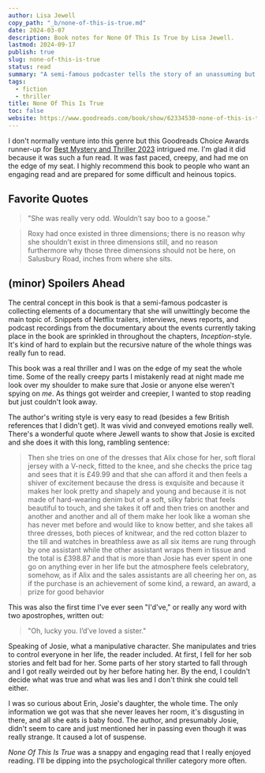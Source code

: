 ```yaml
---
author: Lisa Jewell
copy_path: "_b/none-of-this-is-true.md"
date: 2024-03-07
description: Book notes for None Of This Is True by Lisa Jewell.
lastmod: 2024-09-17
publish: true
slug: none-of-this-is-true
status: read
summary: "A semi-famous podcaster tells the story of an unassuming but highly manipulative woman. Little does she know, they're actually writing the true crime documentary she is the subject of."
tags:
  - fiction
  - thriller
title: None Of This Is True
toc: false
website: https://www.goodreads.com/book/show/62334530-none-of-this-is-true
---
```


I don't normally venture into this genre but this Goodreads Choice Awards runner-up for [Best Mystery and Thriller 2023](https://www.goodreads.com/choiceawards/best-mystery-thriller-books-2023) intrigued me. I'm glad it did because it was such a fun read. It was fast paced, creepy, and had me on the edge of my seat. I highly recommend this book to people who want an engaging read and are prepared for some difficult and heinous topics.

## Favorite Quotes

> "She was really very odd. Wouldn’t say boo to a goose."

> Roxy had once existed in three dimensions; there is no reason why she shouldn’t exist in three dimensions still, and no reason furthermore why those three dimensions should not be here, on Salusbury Road, inches from where she sits.

## (minor) Spoilers Ahead

The central concept in this book is that a semi-famous podcaster is collecting elements of a documentary that she will unwittingly become the main topic of. Snippets of Netflix trailers, interviews, news reports, and podcast recordings from the documentary about the events currently taking place in the book are sprinkled in throughout the chapters, *Inception*-style. It's kind of hard to explain but the recursive nature of the whole things was really fun to read.

This book was a real thriller and I was on the edge of my seat the whole time. Some of the really creepy parts I mistakenly read at night made me look over my shoulder to make sure that Josie or anyone else weren't spying on *me*. As things got weirder and creepier, I wanted to stop reading but just couldn't look away.

The author's writing style is very easy to read (besides a few British references that I didn't get). It was vivid and conveyed emotions really well. There's a wonderful quote where Jewell wants to show that Josie is excited and she does it with this long, rambling sentence:

> Then she tries on one of the dresses that Alix chose for her, soft floral jersey with a V-neck, fitted to the knee, and she checks the price tag and sees that it is £49.99 and that she can afford it and then feels a shiver of excitement because the dress is exquisite and because it makes her look pretty and shapely and young and because it is not made of hard-wearing denim but of a soft, silky fabric that feels beautiful to touch, and she takes it off and then tries on another and another and another and all of them make her look like a woman she has never met before and would like to know better, and she takes all three dresses, both pieces of knitwear, and the red cotton blazer to the till and watches in breathless awe as all six items are rung through by one assistant while the other assistant wraps them in tissue and the total is £398.87 and that is more than Josie has ever spent in one go on anything ever in her life but the atmosphere feels celebratory, somehow, as if Alix and the sales assistants are all cheering her on, as if the purchase is an achievement of some kind, a reward, an award, a prize for good behavior

This was also the first time I've ever seen "I'd've," or really any word with two apostrophes, written out:

> "Oh, lucky you. I’d’ve loved a sister."

Speaking of Josie, what a manipulative character. She manipulates and tries to control everyone in her life, the reader included. At first, I fell for her sob stories and felt bad for her. Some parts of her story started to fall through and I got really weirded out by her before hating her. By the end, I couldn't decide what was true and what was lies and I don't think she could tell either.

I was so curious about Erin, Josie's daughter, the whole time. The only information we got was that she never leaves her room, it's disgusting in there, and all she eats is baby food. The author, and presumably Josie, didn't seem to care and just mentioned her in passing even though it was really strange. It caused a lot of suspense.

*None Of This Is True* was a snappy and engaging read that I really enjoyed reading. I'll be dipping into the psychological thriller category more often.

